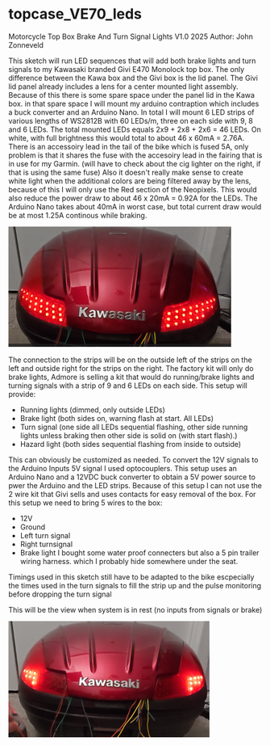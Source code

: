 ﻿# topcase\_VE70\_leds

Motorcycle Top Box Brake And Turn Signal Lights
V1.0  2025 Author: John Zonneveld

This sketch will run LED sequences that will add both brake lights and turn signals to my Kawasaki branded Givi
E470 Monolock top box. The only difference between the Kawa box and the Givi box is the lid panel. The Givi lid
panel already includes a lens for a center mounted light assembly. Because of this there is some spare space under
the panel lid in the Kawa box. in that spare space I will mount my arduino contraption which includes a buck converter
and an Arduino Nano.
In total I will mount 6 LED strips of various lengths of WS2812B with 60 LEDs/m, three on each side with 9, 8 and 6 LEDs.
The total mounted LEDs equals 2x9 + 2x8 + 2x6 = 46 LEDs. On white, with full brightness this would total to about 46 x
60mA = 2.76A. There is an accessoiry lead in the tail of the bike which is fused 5A, only problem is that it shares the
fuse with the accesoiry lead in the fairing that is in use for my Garmin. (will have to check about the cig lighter on
the right, if that is using the same fuse)
Also it doesn't really make sense to create white light when the additional colors are being filtered away by the lens,
because of this I will only use the Red section of the Neopixels. This would also reduce the power draw to about 46 x
20mA = 0.92A for the LEDs. The Arduino Nano takes about 40mA in worst case, but total current
draw would be at most 1.25A continous while braking.

![img](e470.PNG)

The connection to the strips will be on the outside left of the strips on the left and outside right for the strips on
the right.
The factory kit will only do brake lights, Admore is selling a kit that would do running/brake lights and turning signals
with a strip of 9 and 6 LEDs on each side.
This setup will provide:

* Running lights (dimmed, only outside LEDs)
* Brake light (both sides on, warning flash at start. All LEDs)
* Turn signal (one side all LEDs sequential flashing, other side running lights unless braking then other side is solid on
  (with start flash).)
* Hazard light (both sides sequential flashing from inside to outside)

This can obviously be customized as needed.  To convert the 12V signals to the Arduino Inputs 5V signal I used optocouplers.
This setup uses an Arduino Nano and a 12VDC buck converter to obtain a 5V power source to pwer the Arduino and the LED strips.
Because of this setup I can not use the 2 wire kit that Givi sells and uses contacts for easy removal of the box.
For this setup we need to bring 5 wires to the box:

* 12V
* Ground
* Left turn signal
* Right turnsignal
* Brake light
  I bought some water proof connecters but also a 5 pin trailer wiring harness. which I probably hide somewhere under the seat.

Timings used in this sketch still have to be adapted to the bike escpecially the times used in the turn signals to fill the
strip up and the pulse monitoring before dropping the turn signal

This will be the view when system is in rest (no inputs from signals or brake)

![img](e470_runninglights.PNG)

